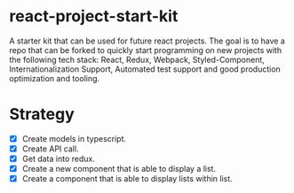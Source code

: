 # react-project-start-kit

A starter kit that can be used for future react projects. The goal is to have a repo that can be forked to quickly start programming on new projects with the following tech stack: React, Redux, Webpack, Styled-Component, Internationalization Support, Automated test support and good production optimization and tooling.

# Strategy

- [x] Create models in typescript.
- [x] Create API call.
- [x] Get data into redux.
- [x] Create a new component that is able to display a list.
- [x] Create a component that is able to display lists within list.
